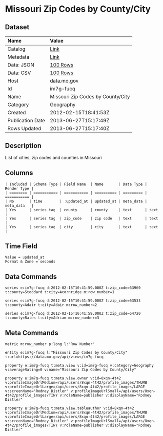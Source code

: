 # Missouri Zip Codes by County/City

## Dataset

| Name | Value |
| :--- | :---- |
| Catalog | [Link](https://catalog.data.gov/dataset/missouri-zip-codes-by-county-city-a85bf) |
| Metadata | [Link](https://data.mo.gov/api/views/im7g-fucq) |
| Data: JSON | [100 Rows](https://data.mo.gov/api/views/im7g-fucq/rows.json?max_rows=100) |
| Data: CSV | [100 Rows](https://data.mo.gov/api/views/im7g-fucq/rows.csv?max_rows=100) |
| Host | data.mo.gov |
| Id | im7g-fucq |
| Name | Missouri Zip Codes by County/City |
| Category | Geography |
| Created | 2012-02-15T18:41:53Z |
| Publication Date | 2013-06-27T15:17:49Z |
| Rows Updated | 2013-06-27T15:17:40Z |

## Description

List of cities, zip codes and counties in Missouri

## Columns

```ls
| Included | Schema Type | Field Name  | Name       | Data Type | Render Type |
| ======== | =========== | =========== | ========== | ========= | =========== |
| No       | time        | :updated_at | updated_at | meta_data | meta_data   |
| Yes      | series tag  | county      | county     | text      | text        |
| Yes      | series tag  | zip_code    | zip code   | text      | text        |
| Yes      | series tag  | city        | city       | text      | text        |
```

## Time Field

```ls
Value = updated_at
Format & Zone = seconds
```

## Data Commands

```ls
series e:im7g-fucq d:2012-02-15T10:41:59.000Z t:zip_code=63960 t:county=Stoddard t:city=Acornridge m:row_number=1

series e:im7g-fucq d:2012-02-15T10:41:59.000Z t:zip_code=63533 t:county=Adair t:city=Adair m:row_number=2

series e:im7g-fucq d:2012-02-15T10:41:59.000Z t:zip_code=64720 t:county=Bates t:city=Adrian m:row_number=3
```

## Meta Commands

```ls
metric m:row_number p:long l:"Row Number"

entity e:im7g-fucq l:"Missouri Zip Codes by County/City" t:url=https://data.mo.gov/api/views/im7g-fucq

property e:im7g-fucq t:meta.view v:id=im7g-fucq v:category=Geography v:averageRating=0 v:name="Missouri Zip Codes by County/City"

property e:im7g-fucq t:meta.view.owner v:id=8xqn-4t42 v:profileImageUrlMedium=/api/users/8xqn-4t42/profile_images/THUMB v:profileImageUrlLarge=/api/users/8xqn-4t42/profile_images/LARGE v:screenName="Rodney Distler" v:profileImageUrlSmall=/api/users/8xqn-4t42/profile_images/TINY v:roleName=publisher v:displayName="Rodney Distler"

property e:im7g-fucq t:meta.view.tableauthor v:id=8xqn-4t42 v:profileImageUrlMedium=/api/users/8xqn-4t42/profile_images/THUMB v:profileImageUrlLarge=/api/users/8xqn-4t42/profile_images/LARGE v:screenName="Rodney Distler" v:profileImageUrlSmall=/api/users/8xqn-4t42/profile_images/TINY v:roleName=publisher v:displayName="Rodney Distler"
```